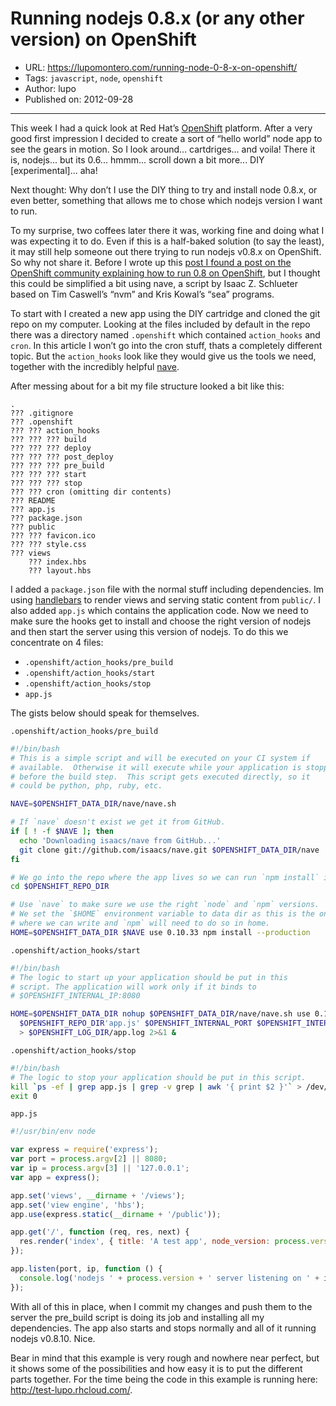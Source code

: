 # Running nodejs 0.8.x (or any other version) on OpenShift

* URL: https://lupomontero.com/running-node-0-8-x-on-openshift/
* Tags: `javascript`, `node`, `openshift`
* Author: lupo
* Published on: 2012-09-28

***

This week I had a quick look at Red Hat’s [OpenShift](https://openshift.redhat.com/)
platform. After a very good first impression I decided to create a sort of
“hello world” node app to see the gears in motion. So I look around...
cartdriges... and voila! There it is, nodejs... but its 0.6... hmmm... scroll
down a bit more... DIY [experimental]... aha!

Next thought: Why don’t I use the DIY thing to try and install node 0.8.x, or
even better, something that allows me to chose which nodejs version I want to
run.

To my surprise, two coffees later there it was, working fine and doing what I
was expecting it to do. Even if this is a half-baked solution (to say the
least), it may still help someone out there trying to run nodejs v0.8.x on
OpenShift. So why not share it. Before I wrote up this
[post I found a post on the OpenShift community explaining how to run 0.8 on OpenShift](https://openshift.redhat.com/community/content/node-08),
but I thought this could be simplified a bit using nave, a script by Isaac Z.
Schlueter based on Tim Caswell’s “nvm” and Kris Kowal’s “sea” programs.

To start with I created a new app using the DIY cartridge and cloned the git
repo on my computer. Looking at the files included by default in the repo there
was a directory named `.openshift` which contained `action_hooks` and `cron`. In
this article I won’t go into the cron stuff, thats a completely different topic.
But the `action_hooks` look like they would give us the tools we need, together
with the incredibly helpful [nave](https://github.com/isaacs/nave).

After messing about for a bit my file structure looked a bit like this:

```
.
??? .gitignore
??? .openshift
??? ??? action_hooks
??? ??? ??? build
??? ??? ??? deploy
??? ??? ??? post_deploy
??? ??? ??? pre_build
??? ??? ??? start
??? ??? ??? stop
??? ??? cron (omitting dir contents)
??? README
??? app.js
??? package.json
??? public
??? ??? favicon.ico
??? ??? style.css
??? views
    ??? index.hbs
    ??? layout.hbs
```

I added a `package.json` file with the normal stuff including dependencies. Im
using [handlebars](http://handlebarsjs.com/) to render views and serving static content from `public/`. I also
added `app.js` which contains the application code. Now we need to make sure the
hooks get to install and choose the right version of nodejs and then start the
server using this version of nodejs. To do this we concentrate on 4 files:


* `.openshift/action_hooks/pre_build`
* `.openshift/action_hooks/start`
* `.openshift/action_hooks/stop`
* `app.js`

The gists below should speak for themselves.

`.openshift/action_hooks/pre_build`

```sh
#!/bin/bash
# This is a simple script and will be executed on your CI system if
# available.  Otherwise it will execute while your application is stopped
# before the build step.  This script gets executed directly, so it
# could be python, php, ruby, etc.

NAVE=$OPENSHIFT_DATA_DIR/nave/nave.sh

# If `nave` doesn't exist we get it from GitHub.
if [ ! -f $NAVE ]; then
  echo 'Downloading isaacs/nave from GitHub...'
  git clone git://github.com/isaacs/nave.git $OPENSHIFT_DATA_DIR/nave
fi

# We go into the repo where the app lives so we can run `npm install` in there.
cd $OPENSHIFT_REPO_DIR

# Use `nave` to make sure we use the right `node` and `npm` versions.
# We set the `$HOME` environment variable to data dir as this is the only place
# where we can write and `npm` will need to do so in home.
HOME=$OPENSHIFT_DATA_DIR $NAVE use 0.10.33 npm install --production
```

`.openshift/action_hooks/start`

```sh
#!/bin/bash
# The logic to start up your application should be put in this
# script. The application will work only if it binds to
# $OPENSHIFT_INTERNAL_IP:8080

HOME=$OPENSHIFT_DATA_DIR nohup $OPENSHIFT_DATA_DIR/nave/nave.sh use 0.10.33 \
  $OPENSHIFT_REPO_DIR'app.js' $OPENSHIFT_INTERNAL_PORT $OPENSHIFT_INTERNAL_IP \
  > $OPENSHIFT_LOG_DIR/app.log 2>&1 &
```

`.openshift/action_hooks/stop`

```sh
#!/bin/bash
# The logic to stop your application should be put in this script.
kill `ps -ef | grep app.js | grep -v grep | awk '{ print $2 }'` > /dev/null 2>&1
exit 0
```

`app.js`

```js
#!/usr/bin/env node

var express = require('express');
var port = process.argv[2] || 8080;
var ip = process.argv[3] || '127.0.0.1';
var app = express();

app.set('views', __dirname + '/views');
app.set('view engine', 'hbs');
app.use(express.static(__dirname + '/public'));

app.get('/', function (req, res, next) {
  res.render('index', { title: 'A test app', node_version: process.version });
});

app.listen(port, ip, function () {
  console.log('nodejs ' + process.version + ' server listening on ' + ip + ':' + port);
});
```

With all of this in place, when I commit my changes and push them to the server
the pre_build script is doing its job and installing all my dependencies. The
app also starts and stops normally and all of it running nodejs v0.8.10. Nice.

Bear in mind that this example is very rough and nowhere near perfect, but it
shows some of the possibilities and how easy it is to put the different parts
together. For the time being the code in this example is running here:
http://test-lupo.rhcloud.com/.
